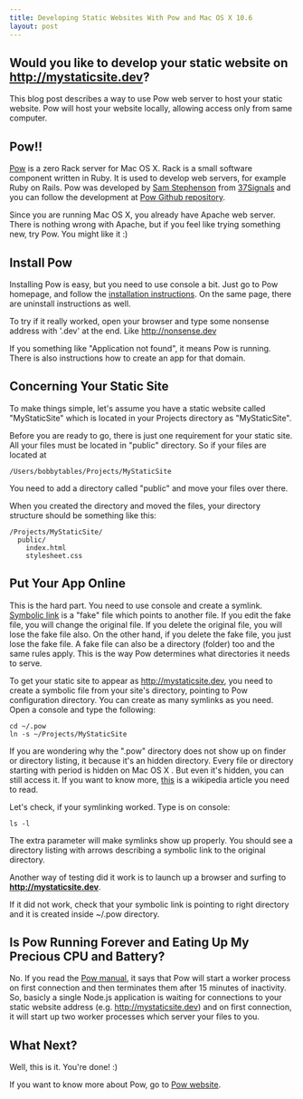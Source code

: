 ```yaml
---
title: Developing Static Websites With Pow and Mac OS X 10.6
layout: post
---
```

## Would you like to develop your static website on http://mystaticsite.dev? ##

This blog post describes a way to use Pow web server to host your static website. Pow will host your website locally, allowing access only from same computer.

## Pow!! ##

[Pow](http://pow.cx) is a zero Rack server for Mac OS X. Rack is a small software component written in Ruby. It is used to develop web servers, for example Ruby on Rails. Pow was developed by [Sam Stephenson](http://twitter.com/#!/sstephenson) from [37Signals](http://www.37signals.com) and you can follow the development at [Pow Github repository](https://github.com/37signals/pow).

Since you are running Mac OS X, you already have Apache web server. There is nothing wrong with Apache, but if you feel like trying something new, try Pow. You might like it :)

## Install Pow ##

Installing Pow is easy, but you need to use console a bit. Just go to Pow homepage, and follow the [installation instructions](http://pow.cx/manual.html#section_1). On the same page, there are uninstall instructions as well.

To try if it really worked, open your browser and type some nonsense address with '.dev' at the end. Like http://nonsense.dev

If you something like "Application not found", it means Pow is running. There is also instructions how to create an app for that domain.

## Concerning Your Static Site ##

To make things simple, let's assume you have a static website called "MyStaticSite" which is located in your Projects directory as "MyStaticSite".

Before you are ready to go, there is just one requirement for your static site. All your files must be located in "public" directory. So if your files are located at 

    /Users/bobbytables/Projects/MyStaticSite

You need to add a directory called "public" and move your files over there.

When you created the directory and moved the files, your directory structure should be something like this:

    /Projects/MyStaticSite/
      public/
        index.html
        stylesheet.css


## Put Your App Online ##

This is the hard part. You need to use console and create a symlink. [Symbolic link](http://en.wikipedia.org/wiki/Symbolic_link) is a "fake" file which points to another file. If you edit the fake file, you will change the original file. If you delete the original file, you will lose the fake file also. On the other hand, if you delete the fake file, you just lose the fake file. A fake file can also be a directory (folder) too and the same rules apply. This is the way Pow determines what directories it needs to serve.

To get your static site to appear as http://mystaticsite.dev, you need to create a symbolic file from your site's directory, pointing to Pow configuration directory. You can create as many symlinks as you need. Open a console and type the following:

    cd ~/.pow
    ln -s ~/Projects/MyStaticSite

If you are wondering why the ".pow" directory does not show up on finder or directory listing, it because it's an hidden directory. Every file or directory starting with period is hidden on Mac OS X . But even it's hidden, you can still access it. If you want to know more, [this](http://en.wikipedia.org/wiki/Hidden_file_and_hidden_directory#Unix_and_Unix-like_environments) is a wikipedia article you need to read.

Let's check, if your symlinking worked. Type is on console: 

    ls -l

The extra parameter will make symlinks show up properly. You should see a directory listing with arrows describing a symbolic link to the original directory. 

Another way of testing did it work is to launch up a browser and surfing to **http://mystaticsite.dev**.

If it did not work, check that your symbolic link is pointing to right directory and it is created inside ~/.pow directory.

## Is Pow Running Forever and Eating Up My Precious CPU and Battery? ##

No. If you read the [Pow manual](http://pow.cx/manual.html#section_2), it says that Pow will start a worker process on first connection and then terminates them after 15 minutes of inactivity. So, basicly a single Node.js application is waiting for connections to your static website address (e.g. http://mystaticsite.dev) and on first connection, it will start up two worker processes which server your files to you.

## What Next? ##

Well, this is it. You're done! :)

If you want to know more about Pow, go to [Pow website](http://pow.cx). 
